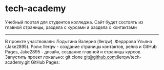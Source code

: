 # tech-academy
Учебный портал для студентов колледжа. Сайт будет состоять из главной страницы, раздела с курсами и раздела с контактами
____________________________________
В проекте участвовали: Лодыгина Валерия (llerqw), Федорова Ульяна (Jake2895).
Роли: llerqw - создание страницы контактов, релиз и GitHub Pages, Jake2895 - дизайн, создание главной и страницы курсов.
Запустить проект локально: git clone git@github.com:llerqw/tech-academy.git
GitHub Pages: 
